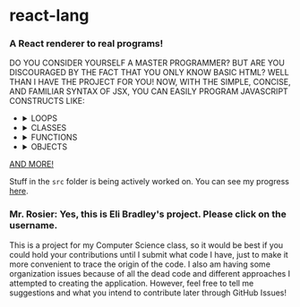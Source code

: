 # react-lang
### A React renderer to real programs!

DO YOU CONSIDER YOURSELF A MASTER PROGRAMMER? BUT ARE YOU DISCOURAGED BY THE FACT THAT YOU ONLY KNOW BASIC HTML? WELL THAN I HAVE THE PROJECT FOR YOU! NOW, WITH THE SIMPLE, CONCISE, AND FAMILIAR SYNTAX OF JSX, YOU CAN EASILY PROGRAM JAVASCRIPT CONSTRUCTS LIKE:

-   <details>
    <summary>LOOPS</summary>

    ```jsx
    <for init={
        <variableDeclaration>
            <variableDeclarator>
                <identifier>i</identifier>
                {0}
            </variableDeclarator>
        </variableDeclaration>
    }

    test={
        <binary operator="<=">
            <identifier>i</identifier>
            {10}
        </binary>
    }

    update={
        <update operator="++" prefix={false}>
            <identifier>i</identifier>
        </update>
    }>
        <expressionStatement>
            <call>
                <identifier>sayHello</identifier>
            </call>
        </expressionStatement>
    </for>
    ```

    COMPILES DOWN TO

    ```js
    for (let i = 0; i <= 10; i++) sayHello();
    ```
    </details>
-   <details>
    <summary>CLASSES</summary>

    ```jsx
    <classDeclaration id={<identifier>Greeter</identifier>} superClass={<identifier>AbstractGreeter</identifier>}>
        <decorator>
            <identifier>
                greetable
            </identifier>
        </decorator>
        <classBody>
            <classMethod id={<identifier>constructor</identifier>} generator={true} kind="constructor" params={
                [
                    <arrayPattern>
                        <identifier>hello</identifier>
                        <identifier>world</identifier>
                        <identifier>object</identifier>
                    </arrayPattern>
                ]
            }>
                <decorator>
                    <identifier>
                        greetable
                    </identifier>
                </decorator>
                <identifier>constructor</identifier>
                <block>
                    <debugger />
                </block>
            </classMethod>
            <classMethod id={<identifier>helloWorld</identifier>} computed={true} static={true} async={true} kind="get" params={
                [
                    <arrayPattern>
                        <identifier>hello</identifier>
                        <identifier>world</identifier>
                        <identifier>object</identifier>
                    </arrayPattern>
                ]
            }>
                <decorator>
                    <identifier>
                        greetable
                    </identifier>
                </decorator>
                <identifier>helloWorld</identifier>
                <block>
                    <debugger />
                </block>
            </classMethod>
            <classProperty static={true} computed={true}>
                <identifier>hello</identifier>
                <identifier>world</identifier>
            </classProperty>
        </classBody>
    </classDeclaration>
    ```

    COMPILES DOWN TO

    ```js
    @greetable
    class Greeter extends AbstractGreeter {
      @greetable
      *constructor([hello, world, object]) {
        debugger;
      }

      @greetable
      static get async [helloWorld]([hello, world, object]) {
        debugger;
      }

      static [hello] = world;
    }
    ```
    </details>
-   <details>
    <summary>FUNCTIONS</summary>
    
    ```jsx
    <arrowFunction id={<identifier>helloWorld</identifier>} async={true} params={
        [
            <arrayPattern>
                <identifier>hello</identifier>
                <identifier>world</identifier>
                <identifier>object</identifier>
            </arrayPattern>
        ]
    }>
        <block>
            <debugger />
        </block>
    </arrowFunction>
    ```

    COMPILES DOWN TO

    ```js
    async ([hello, world, object]) => {
      debugger;
    }
    ```
    </details>
-   <details>
    <summary>OBJECTS</summary>
    
    ```jsx
    <objectExpression>
        <objectProperty shorthand={true}>
            <identifier>hello</identifier>
        </objectProperty>
        <objectProperty computed={true}>
            <decorator>
                <identifier>
                    greetable
                </identifier>
            </decorator>
            <identifier>hello</identifier>
            <identifier>world</identifier>
        </objectProperty>
        <objectMethod computed={true} id={<identifier>helloWorld</identifier>} generator={true} async={true} kind="set" params={
            [
                <arrayPattern>
                    <identifier>hello</identifier>
                    <identifier>world</identifier>
                    <identifier>object</identifier>
                </arrayPattern>
            ]
        }>
            <decorator>
                <identifier>
                    greetable
                </identifier>
            </decorator>
            <identifier>hello</identifier>
            <block>
                <debugger />
            </block>
        </objectMethod>
        <spread>
            <identifier>toExtend</identifier>
        </spread>
    </objectExpression>
    ```

    COMPILES DOWN TO

    ```js
    {
      hello,
      @greetable
      [hello]: world,

      @greetable
      set async [hello]([hello, world, object]) {
        debugger;
      },

      ...toExtend
    }
    ```
    </details>
    
[AND MORE!](https://ethertyper.github.io/react-lang/test.html)

Stuff in the `src` folder is being actively worked on. You can see my progress [here](./spec.md).

### Mr. Rosier: Yes, this is Eli Bradley's project. Please click on the username.

This is a project for my Computer Science class, so it would be best if you could hold your contributions until I submit what code I have, just to make it more convenient to trace the origin of the code. I also am having some organization issues because of all the dead code and different approaches I attempted to creating the application. However, feel free to tell me suggestions and what you intend to contribute later through GitHub Issues!
